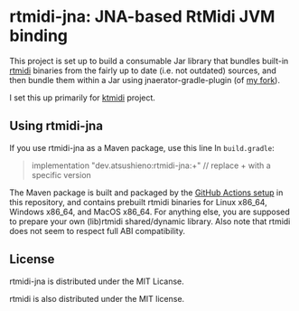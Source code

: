 # rtmidi-jna: JNA-based RtMidi JVM binding

This project is set up to build a consumable Jar library that bundles built-in [rtmidi](https://github.com/thestk/rtmidi) binaries from the fairly up to date (i.e. not outdated) sources, and then bundle them within a Jar using jnaerator-gradle-plugin (of [my fork](https://github.com/atsushieno/gradle-jnaerator-plugin)).

I set this up primarily for [ktmidi](https://github.com/atsushieno/ktmidi) project.

## Using rtmidi-jna

If you use rtmidi-jna as a Maven package, use this line In `build.gradle`:

> implementation "dev.atsushieno:rtmidi-jna:+" // replace + with a specific version

The Maven package is built and packaged by the [GitHub Actions setup](.github/workflows/actions_package_reg.yml) in this repository, and contains prebuilt rtmidi binaries for Linux x86_64, Windows x86_64, and MacOS x86_64. For anything else, you are supposed to prepare your own (lib)rtmidi shared/dynamic library. Also note that rtmidi does not seem to respect full ABI compatibility.


## License

rtmidi-jna is distributed under the MIT Licanse.

rtmidi is also distributed under the MIT license.
